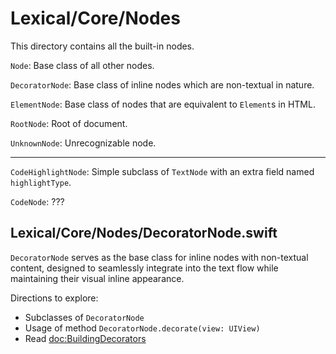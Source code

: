 
# Lexical/Core/Nodes

This directory contains all the built-in nodes. 

`Node`: Base class of all other nodes.

`DecoratorNode`: Base class of inline nodes which are non-textual in nature.

`ElementNode`: Base class of nodes that are equivalent to `Element`s in HTML.

`RootNode`: Root of document.

`UnknownNode`: Unrecognizable node.

--------

`CodeHighlightNode`: Simple subclass of `TextNode` with an extra field named `highlightType`.

`CodeNode`: ???


## Lexical/Core/Nodes/DecoratorNode.swift

`DecoratorNode` serves as the base class for inline nodes with non-textual content, 
designed to seamlessly integrate into the text flow while maintaining their visual inline appearance.

Directions to explore:

- Subclasses of `DecoratorNode`
- Usage of method `DecoratorNode.decorate(view: UIView)`
- Read <doc:BuildingDecorators>
